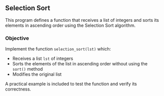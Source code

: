 ## Selection Sort

This program defines a function that receives a list of integers and sorts its elements in ascending order using the Selection Sort algorithm.

### Objective

Implement the function `selection_sort(lst)` which:

* Receives a list `lst` of integers
* Sorts the elements of the list in ascending order without using the `sort()` method
* Modifies the original list

A practical example is included to test the function and verify its correctness.


